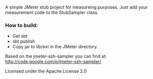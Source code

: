 A simple JMeter stub project for measureing purposes.
Just add your measurement code to the StubSampler class.

### How to build:
- Get sbt
- sbt publish
- Copy jar to lib/ext in the JMeter directory.

Based on the jmeter-ssh-sampler you can find at:
http://code.google.com/p/jmeter-ssh-sampler/

Licensed under the Apache License 2.0
